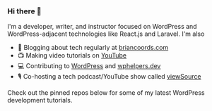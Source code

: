### Hi there 👋

I'm a developer, writer, and instructor focused on WordPress and WordPress-adjacent technologies like React.js and Laravel. I'm also

- 💬 Blogging about tech regularly at [briancoords.com](https://www.briancoords.com)
- 📺 Making video tutorials on [YouTube](https://www.youtube.com/c/BrianCoords)
- 💻 Contributing to [WordPress](https://profiles.wordpress.org/bacoords) and [wphelpers.dev](https://wphelpers.dev/)
- 🎙️ Co-hosting a tech podcast/YouTube show called [viewSource](https://viewsource.fm)

Check out the pinned repos below for some of my latest WordPress development tutorials.

<!--
**bacoords/bacoords** is a ✨ _special_ ✨ repository because its `README.md` (this file) appears on your GitHub profile.

Here are some ideas to get you started:

- 🔭 I’m currently working on ...
- 🌱 I’m currently learning ...
- 👯 I’m looking to collaborate on ...
- 🤔 I’m looking for help with ...
- 💬 Ask me about ...
- 📫 How to reach me: ...
- 😄 Pronouns: ...
- ⚡ Fun fact: ...
-->
